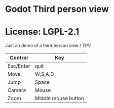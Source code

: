 # Godot Third person view
# License: LGPL-2.1

Just an demo of a third person view / TPV

|Control|Key|
|-------|----|
|Esc/Enter|quit|
|Move|W,S,A,D|
|Jump|Space|
|Camera|Mouse|
|Zoom|Middle mouse button|
